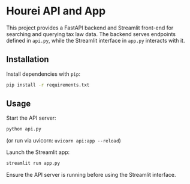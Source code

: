 # Hourei API and App

This project provides a FastAPI backend and Streamlit front-end for searching and querying tax law data. The backend serves endpoints defined in `api.py`, while the Streamlit interface in `app.py` interacts with it.

## Installation

Install dependencies with `pip`:

```bash
pip install -r requirements.txt
```

## Usage

Start the API server:

```bash
python api.py
```

(or run via uvicorn: `uvicorn api:app --reload`)

Launch the Streamlit app:

```bash
streamlit run app.py
```

Ensure the API server is running before using the Streamlit interface.
